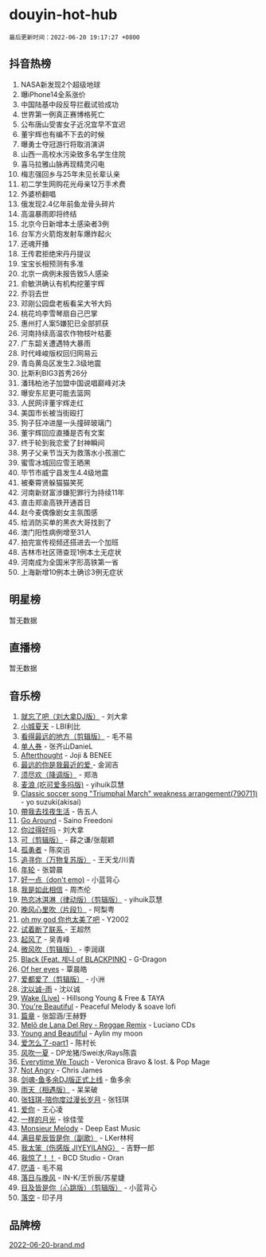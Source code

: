 # douyin-hot-hub

`最后更新时间：2022-06-20 19:17:27 +0800`

## 抖音热榜

1. NASA新发现2个超级地球
1. 曝iPhone14全系涨价
1. 中国陆基中段反导拦截试验成功
1. 世界第一例真正赛博格死亡
1. 公布唐山受害女子近况宜早不宜迟
1. 董宇辉也有编不下去的时候
1. 曝勇士夺冠游行将取消演讲
1. 山西一高校水污染致多名学生住院
1. 喜马拉雅山脉再现精灵闪电
1. 梅志强回乡与25年未见长辈认亲
1. 初二学生网购花光母亲12万手术费
1. 外婆桥翻唱
1. 俄发现2.4亿年前鱼龙骨头碎片
1. 高温暴雨即将终结
1. 北京今日新增本土感染者3例
1. 台军方火箭炮发射车爆炸起火
1. 还魂开播
1. 王传君拒绝宋丹丹提议
1. 宝宝长相预测有多准
1. 北京一病例未报告致5人感染
1. 俞敏洪确认有机构挖董宇辉
1. 乔羽去世
1. 邓刚公园盘老板看呆大爷大妈
1. 桃花坞李雪琴扇自己巴掌
1. 惠州打人案5嫌犯已全部抓获
1. 河南持续高温农作物枝叶枯萎
1. 广东韶关遭遇特大暴雨
1. 时代峰峻版权回归网易云
1. 青岛黄岛区发生2.3级地震
1. 比斯利BIG3首秀26分
1. 潘玮柏池子加盟中国说唱巅峰对决
1. 曝安东尼更可能去篮网
1. 人民网评董宇辉走红
1. 美国市长被当街殴打
1. 狗子狂冲进屋一头撞碎玻璃门
1. 董宇辉回应直播是否有文案
1. 终于轮到我恋爱了封神瞬间
1. 男子父亲节当天为救落水小孩溺亡
1. 蜜雪冰城回应雪王晒黑
1. 毕节市威宁县发生4.4级地震
1. 被秦霄贤躲猫猫笑死
1. 河南新财富涉嫌犯罪行为持续11年
1. 直击郑渝高铁开通首日
1. 赵今麦偶像剧女主氛围感
1. 给消防买单的黑衣大哥找到了
1. 澳门阳性病例增至31人
1. 拍完宣传视频还搭进去一个加班
1. 吉林市社区筛查现1例本土无症状
1. 河南成为全国米字形高铁第一省
1. 上海新增10例本土确诊3例无症状

## 明星榜

暂无数据

## 直播榜

暂无数据

## 音乐榜

1. [就忘了吧（刘大拿DJ版）]() - 刘大拿
1. [小城夏天]() - LBI利比
1. [看得最远的地方（剪辑版）](https://sf6-cdn-tos.douyinstatic.com/obj/tos-cn-ve-2774/7e3cdc91401846d0a5a08ac34c7105ad) - 毛不易
1. [单人券]() - 张齐山DanieL
1. [Afterthought](https://sf6-cdn-tos.douyinstatic.com/obj/tos-cn-ve-2774/5b832cdf45494148ba3c17fc04eec659) - Joji & BENEE
1. [最远的你是我最近的爱 ]() - 金润吉
1. [须尽欢（降调版）]() - 郑浩
1. [麦浪 (吃可爱多吗版)](https://sf3-cdn-tos.douyinstatic.com/obj/tos-cn-ve-2774/fb2bf2aaa2854aaa8ec0fcfabbee4bd8) - yihuik苡慧
1. [Classic soccer song "Triumphal March" weakness arrangement(790711)](https://sf3-cdn-tos.douyinstatic.com/obj/tos-cn-ve-2774/7881e2ee1b664fe9ae8d0b4e47c46751) - yo suzuki(akisai)
1. [帶我去找夜生活]() - 告五人
1. [Go Around](https://sf3-cdn-tos.douyinstatic.com/obj/tos-cn-ve-2774/1a48011be7d94d03931c3f9658371558) - Saino Freedoni
1. [你过得好吗]() - 刘大拿
1. [可（剪辑版）]() - 薛之谦/张靓颖
1. [孤勇者]() - 陈奕迅
1. [追寻你（万物复苏版）](https://sf6-cdn-tos.douyinstatic.com/obj/tos-cn-ve-2774/cfb22ccf85784f2f83bcefe9ad675822) - 王天戈/川青
1. [年轮]() - 张碧晨
1. [好一点（don't emo)]() - 小蓝背心
1. [我是如此相信]() - 周杰伦
1. [热恋冰淇淋（律动版）（剪辑版）](https://sf6-cdn-tos.douyinstatic.com/obj/tos-cn-ve-2774/f1d2a591fa43439b995217ebd60b28d8) - yihuik苡慧
1. [晚风心里吹（片段1）](https://sf3-cdn-tos.douyinstatic.com/obj/tos-cn-ve-2774/504672ab830c472fa6a5870195b458a9) - 阿梨粤
1. [oh my god 你也太美了吧]() - Y2002
1. [试着断了联系 ]() - 王超然
1. [起风了]() - 吴青峰
1. [微风吹（剪辑版）]() - 李润祺
1. [Black (Feat. 제니 of BLACKPINK)](https://sf6-cdn-tos.douyinstatic.com/obj/tos-cn-ve-2774/97b52b90d39643a192d08ab8c9b08678) - G-Dragon
1. [Of her eyes]() - 覃晨皓
1. [爱都爱了（剪辑版）](https://sf6-cdn-tos.douyinstatic.com/obj/tos-cn-ve-2774/ea838a8eccd2486f8d7aa26551f04225) - 小洲
1. [沈以诚-雨](https://sf3-cdn-tos.douyinstatic.com/obj/tos-cn-ve-2774/12ca00e82fc34bd4880d181c2afaff1d) - 沈以诚
1. [Wake (Live)]() - Hillsong Young & Free & TAYA
1. [You're Beautiful](https://sf3-cdn-tos.douyinstatic.com/obj/tos-cn-ve-2774/956433a3bed543cc83d1cb4d719d7580) - Peaceful Melody & soave lofi
1. [篇章](https://sf3-cdn-tos.douyinstatic.com/obj/tos-cn-ve-2774/6cd3e3ba67254449ae2883146305ac06) - 张韶涵/王赫野
1. [Melô de Lana Del Rey - Reggae Remix](https://sf6-cdn-tos.douyinstatic.com/obj/tos-cn-ve-2774/8ee0eb2f5e704f54a7bf3dc9d3253032) - Luciano CDs
1. [Young and Beautiful](https://sf6-cdn-tos.douyinstatic.com/obj/tos-cn-ve-2774/49bd7f88437f4d86982fa511270b36fd) - Aylin my moon
1. [爱怎么了-part1]() - 陈村长
1. [风吹一夏](https://sf3-cdn-tos.douyinstatic.com/obj/tos-cn-ve-2774/64b5a4609eb843c29c974d39d4d5d058) - DP龙猪/Swei水/Rays陈袁
1. [Everytime We Touch](https://sf6-cdn-tos.douyinstatic.com/obj/tos-cn-ve-2774/c75ab010a32d4437a8c98ef5c7b40478) - Veronica Bravo & lost. & Pop Mage
1. [Not Angry](https://sf3-cdn-tos.douyinstatic.com/obj/tos-cn-ve-2774/651f30a826dc43cbb6becf6b048f9541) - Chris James
1. [剑魂-鱼多余DJ版正式上线]() - 鱼多余
1. [雨天（相遇版）]() - 呆呆破
1. [张钰琪-陪你度过漫长岁月]() - 张钰琪
1. [爱你](https://sf3-cdn-tos.douyinstatic.com/obj/tos-cn-ve-2774/738d8b240f1e4519b44cf31c84e02e24) - 王心凌
1. [一样的月光]() - 徐佳莹
1. [Monsieur Melody]() - Deep East Music
1. [满目星辰皆是你（副歌）](https://sf3-cdn-tos.douyinstatic.com/obj/tos-cn-ve-2774/f750c9d3284c45dd99ebf8d39f9dbe68) - LKer林柯
1. [我太笨（伤感版 JIYEYILANG）]() - 吉野一郎
1. [我惊了！！](https://sf3-cdn-tos.douyinstatic.com/obj/tos-cn-ve-2774/4ed69e350acd4332ae6e3f6e2a7856ce) - BCD Studio - Oran
1. [呓语]() - 毛不易
1. [落日与晚风](https://sf6-cdn-tos.douyinstatic.com/obj/tos-cn-ve-2774/c0df4d955e5e4cda94db402d63b71b53) - IN-K/王忻辰/苏星婕
1. [目及皆是你（心跳版）（剪辑版）]() - 小蓝背心
1. [落空](https://sf6-cdn-tos.douyinstatic.com/obj/tos-cn-ve-2774/1ab7e60e92a0457698fa2e39f0c0ccae) - 印子月

## 品牌榜

[2022-06-20-brand.md](2022-06-20-brand.md)

